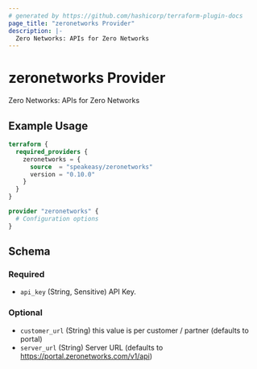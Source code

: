 ```yaml
---
# generated by https://github.com/hashicorp/terraform-plugin-docs
page_title: "zeronetworks Provider"
description: |-
  Zero Networks: APIs for Zero Networks
---
```


# zeronetworks Provider

Zero Networks: APIs for Zero Networks

## Example Usage

```terraform
terraform {
  required_providers {
    zeronetworks = {
      source  = "speakeasy/zeronetworks"
      version = "0.10.0"
    }
  }
}

provider "zeronetworks" {
  # Configuration options
}
```

<!-- schema generated by tfplugindocs -->
## Schema

### Required

- `api_key` (String, Sensitive) API Key.

### Optional

- `customer_url` (String) this value is per customer / partner (defaults to portal)
- `server_url` (String) Server URL (defaults to https://portal.zeronetworks.com/v1/api)
